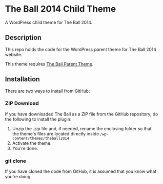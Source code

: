 # The Ball 2014 Child Theme

A WordPress child theme for The Ball 2014.

## Description

This repo holds the code for the WordPress parent theme for The Ball 2014 website.

This theme requires [The Ball Parent Theme](https://github.com/spiritoffootball/theball).

## Installation

There are two ways to install from GitHub:

### ZIP Download

If you have downloaded The Ball as a ZIP file from the GitHub repository, do the following to install the plugin:

1. Unzip the .zip file and, if needed, rename the enclosing folder so that the theme's files are located directly inside `/wp-content/themes/theball2014`
2. Activate the theme.
3. You're done.

### git clone

If you have cloned the code from GitHub, it is assumed that you know what you're doing.
